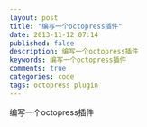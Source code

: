 ```yaml
---
layout: post
title: "编写一个octopress插件"
date: 2013-11-12 07:14
published: false
description: 编写一个octopress插件
keywords: 编写一个octopress插件
comments: true
categories: code
tags: octopress plugin
---
```


编写一个octopress插件
